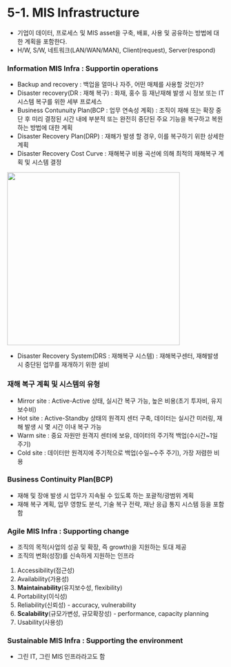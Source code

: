 # 5-1. MIS Infrastructure
- 기업이 데이터, 프로세스 및 MIS asset을 구축, 배표, 사용 및 공유하는 방법에 대한 계획을 포함한다.
- H/W, S/W, 네트워크(LAN/WAN/MAN), Client(request), Server(respond)

### Information MIS Infra : Supportin operations
- Backup and recovery : 백업을 얼마나 자주, 어떤 매체를 사용할 것인가?
- Disaster recovery(DR : 재해 복구) : 화재, 홍수 등 재난재해 발생 시 정보 또는 IT시스템 복구를 위한 세부 프로세스
- Business Contunuity Plan(BCP : 업무 연속성 계획) : 조직이 재해 또는 확장 중단 후 미리 결정된 시간 내에 부분적 또는 완전히 중단된 주요 기능을 복구하고 복원하는 방법에 대한 계획
- Disaster Recovery Plan(DRP) : 재해가 발생 할 경우, 이를 복구하기 위한 상세한 계획
- Disaster Recovery Cost Curve : 재해복구 비용 곡선에 의해 최적의 재해복구 계획 및 시스템 결정
<img src="https://encrypted-tbn0.gstatic.com/images?q=tbn:ANd9GcSlObBn_x15snm3Bunt-66vPgN_cYvZf8d7CW7xMAJhE4ihmcLNKoYL_uw8KsfTar4VMu0&usqp=CAU" width=400px>

- Disaster Recovery System(DRS : 재해복구 시스템) : 재해복구센터, 재해발생 시 중단된 업무를 재개하기 위한 설비

### 재해 복구 계획 및 시스템의 유형
- Mirror site : Active-Active 상태, 실시간 복구 가능, 높은 비용(초기 투자비, 유지보수비)
- Hot site : Active-Standby 상태의 원격지 센터 구축, 데이터는 실시간 미러링, 재해 발생 시 몇 시간 이내 복구 가능
- Warm site : 중요 자원만 원격지 센터에 보유, 데이터의 주기적 백업(수시간~1일 주기)
- Cold site : 데이터만 원격지에 주기적으로 백업(수일~수주 주기), 가장 저렴한 비용

### Business Continuity Plan(BCP)
- 재해 및 장애 발생 시 업무가 지속될 수 있도록 하는 포괄적/광범위 계획
- 재해 복구 계획, 업무 영향도 분석, 기술 복구 전략, 재난 응급 통지 시스템 등을 포함함

### Agile MIS Infra : Supporting change
- 조직의 목적(사업의 성공 및 확장, 즉 growth)을 지원하는 토대 제공
- 조직의 변화(성장)를 신속하게 지원하는 인프라

1. Accessibility(접근성)
2. Availability(가용성)
3. **Maintainability**(유지보수성, flexibility)
4. Portability(이식성)
5. Reliability(신뢰성) - accuracy, vulnerability
6. **Scalability**(규모가변성, 규모확장성) - performance, capacity planning
7. Usability(사용성)

### Sustainable MIS Infra : Supporting the environment
- 그린 IT, 그린 MIS 인프라라고도 함

